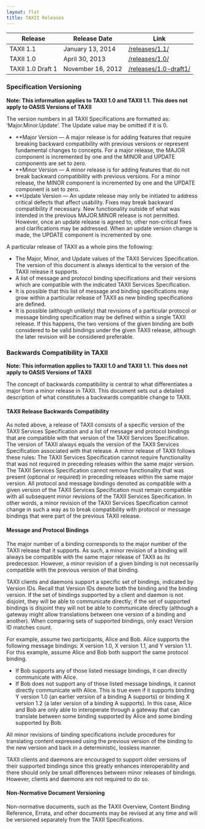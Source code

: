 ```yaml
---
layout: flat
title: TAXII Releases
---
```


|Release|Release Date|Link|
|-------|------------|---|
|TAXII 1.1|January 13, 2014|[/releases/1.1/](/releases/1.1/)|
|TAXII 1.0|April 30, 2013|[/releases/1.0/](/releases/1.0/)|
|TAXII 1.0 Draft 1|November 16, 2012|[/releases/1.0-draft1/](/releases/1.0-draft1/)|


### Specification Versioning
**Note: This information applies to TAXII 1.0 and TAXII 1.1. This does not apply to OASIS Versions of TAXII**

The version numbers in all TAXII Specifications are formatted as: ‘Major.Minor.Update’. The Update value may be omitted if it is 0.

* **Major Version — A major release is for adding features that require breaking backward compatibility with previous versions or represent fundamental changes to concepts. For a major release, the MAJOR component is incremented by one and the MINOR and UPDATE components are set to zero.
* **Minor Version — A minor release is for adding features that do not break backward compatibility with previous versions. For a minor release, the MINOR component is incremented by one and the UPDATE component is set to zero.
* **Update Version — An update release may only be initiated to address critical defects that affect usability. Fixes may break backward compatibility if necessary. New functionality outside of what was intended in the previous MAJOR.MINOR release is not permitted. However, once an update release is agreed to, other non-critical fixes and clarifications may be addressed. When an update version change is made, the UPDATE component is incremented by one.

A particular release of TAXII as a whole pins the following:

* The Major, Minor, and Update values of the TAXII Services Specification. The version of this document is always identical to the version of the TAXII release it supports.
* A list of message and protocol binding specifications and their versions which are compatible with the indicated TAXII Services Specification.
 * It is possible that this list of message and binding specifications may grow within a particular release of TAXII as new binding specifications are defined.
 * It is possible (although unlikely) that revisions of a particular protocol or message binding specification may be defined within a single TAXII release. If this happens, the two versions of the given binding are both considered to be valid bindings under the given TAXII release, although the later revision will be considered preferable.

 
### Backwards Compatibility in TAXII
**Note: This information applies to TAXII 1.0 and TAXII 1.1. This does not apply to OASIS Versions of TAXII**

The concept of backwards compatibility is central to what differentiates a major from a minor release in TAXII. This document sets out a detailed description of what constitutes a backwards compatible change to TAXII.

#### TAXII Release Backwards Compatibility
As noted above, a release of TAXII consists of a specific version of the TAXII Services Specification and a list of message and protocol bindings that are compatible with that version of the TAXII Services Specification. The version of TAXII always equals the version of the TAXII Services Specification associated with that release. A minor release of TAXII follows these rules:
The TAXII Services Specification cannot require functionality that was not required in preceding releases within the same major version.
The TAXII Services Specification cannot remove functionality that was present (optional or required) in preceding releases within the same major version.
All protocol and message bindings denoted as compatible with a given version of the TAXII Services Specification must remain compatible with all subsequent minor revisions of the TAXII Services Specification. In other words, a minor revision of the TAXII Services Specification cannot change in such a way as to break compatibility with protocol or message bindings that were part of the previous TAXII release.

#### Message and Protocol Bindings
The major number of a binding corresponds to the major number of the TAXII release that it supports. As such, a minor revision of a binding will always be compatible with the same major release of TAXII as its predecessor. However, a minor revision of a given binding is not necessarily compatible with the previous version of that binding.

TAXII clients and daemons support a specific set of bindings, indicated by Version IDs. Recall that Version IDs denote both the binding and the binding version. If the set of bindings supported by a client and daemon is not disjoint, they will be able to communicate directly; if the set of supported bindings is disjoint they will not be able to communicate directly (although a gateway might allow translations between one version of a binding and another). When comparing sets of supported bindings, only exact Version ID matches count.

For example, assume two participants, Alice and Bob. Alice supports the following message bindings: X version 1.0, X version 1.1, and Y version 1.1. For this example, assume Alice and Bob both support the same protocol binding.

* If Bob supports any of those listed message bindings, it can directly communicate with Alice.
* If Bob does not support any of those listed message bindings, it cannot directly communicate with Alice. This is true even if it supports binding Y version 1.0 (an earlier version of a binding A supports) or binding X version 1.2 (a later version of a binding A supports). In this case, Alice and Bob are only able to interoperate through a gateway that can translate between some binding supported by Alice and some binding supported by Bob.

All minor revisions of binding specifications include procedures for translating content expressed using the previous version of the binding to the new version and back in a deterministic, lossless manner.

TAXII clients and daemons are encouraged to support older versions of their supported bindings since this greatly enhances interoperability and there should only be small differences between minor releases of bindings. However, clients and daemons are not required to do so.

#### Non-Normative Document Versioning
Non-normative documents, such as the TAXII Overview, Content Binding Reference, Errata, and other documents may be revised at any time and will be versioned separately from the TAXII Specifications.